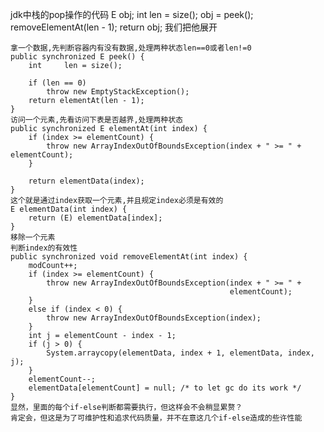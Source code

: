 jdk中栈的pop操作的代码
        E       obj;
        int     len = size();
        obj = peek();
        removeElementAt(len - 1);
        return obj;
我们把他展开
    
    拿一个数据,先判断容器内有没有数据,处理两种状态len==0或者len!=0
    public synchronized E peek() {
        int     len = size();

        if (len == 0)
            throw new EmptyStackException();
        return elementAt(len - 1);
    }
    访问一个元素,先看访问下表是否越界,处理两种状态
    public synchronized E elementAt(int index) {
        if (index >= elementCount) {
            throw new ArrayIndexOutOfBoundsException(index + " >= " + elementCount);
        }

        return elementData(index);
    }
    这个就是通过index获取一个元素,并且规定index必须是有效的
    E elementData(int index) {
        return (E) elementData[index];
    }
    移除一个元素
    判断index的有效性
    public synchronized void removeElementAt(int index) {
        modCount++;
        if (index >= elementCount) {
            throw new ArrayIndexOutOfBoundsException(index + " >= " +
                                                     elementCount);
        }
        else if (index < 0) {
            throw new ArrayIndexOutOfBoundsException(index);
        }
        int j = elementCount - index - 1;
        if (j > 0) {
            System.arraycopy(elementData, index + 1, elementData, index, j);
        }
        elementCount--;
        elementData[elementCount] = null; /* to let gc do its work */
    }
    显然，里面的每个if-else判断都需要执行，但这样会不会稍显累赘？
    肯定会，但这是为了可维护性和追求代码质量，并不在意这几个if-else造成的些许性能